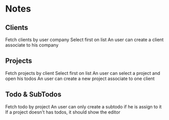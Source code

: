 # Notes

## Clients
Fetch clients by user company
Select first on list 
An user can create a client associate to his company

## Projects
Fetch projects by client
Select first on list
An user can select a project and open his todos
An user can create a new project associate to one client

## Todo & SubTodos
Fetch todo by project
An user can only create a subtodo if he is assign to it
If a project doesn't has todos, it should show the editor


